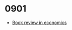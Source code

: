 # 0901

- [Book review in economics](https://www.economist.com/books-and-arts/2019/08/29/when-economists-ruled-the-world)

